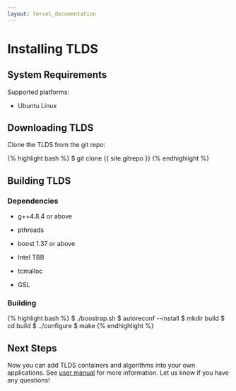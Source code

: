```yaml
---
layout: tervel_documentation
---
```


# Installing TLDS

## System Requirements

Supported platforms:

*   Ubuntu Linux


## Downloading TLDS

Clone the TLDS from the git repo:

{% highlight bash %}
$ git clone {{ site.gitrepo }}
{% endhighlight %}

## Building TLDS

### Dependencies

* g++4.8.4 or above

* pthreads

* boost 1.37 or above

* Intel TBB

* tcmalloc

* GSL


### Building

{% highlight bash %}
$ ./boostrap.sh
$ autoreconf --install
$ mkdir build
$ cd build
$ ../configure
$ make
{% endhighlight %}

## Next Steps

Now you can add TLDS containers and algorithms into your own applications.
See [user manual](tlds-user-manual.html) for more information.
Let us know if you have any questions!
